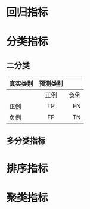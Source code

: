 # 回归指标

# 分类指标
## 二分类
| 真实类别        | 预测类别           | |
| ------------- |:-------------:| -----:|
| | 正例| 负例|
|正例|TP|FN|
|负例|FP|TN|

## 多分类指标

# 排序指标
# 聚类指标
